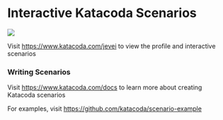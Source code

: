 # Interactive Katacoda Scenarios

[![](http://shields.katacoda.com/katacoda/jevei/count.svg)](https://www.katacoda.com/jevei "Get your profile on Katacoda.com")

Visit https://www.katacoda.com/jevei to view the profile and interactive scenarios

### Writing Scenarios
Visit https://www.katacoda.com/docs to learn more about creating Katacoda scenarios

For examples, visit https://github.com/katacoda/scenario-example
